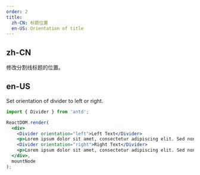 ```yaml
---
order: 2
title:
  zh-CN: 标题位置
  en-US: Orientation of title
---
```


## zh-CN

修改分割线标题的位置。

## en-US

Set orientation of divider to left or right.

````jsx
import { Divider } from 'antd';

ReactDOM.render(
  <div>
    <Divider orientation="left">Left Text</Divider>
    <p>Lorem ipsum dolor sit amet, consectetur adipiscing elit. Sed nonne merninisti licere mihi ista probare, quae sunt a te dicta? Refert tamen, quo modo.</p>
    <Divider orientation="right">Right Text</Divider>
    <p>Lorem ipsum dolor sit amet, consectetur adipiscing elit. Sed nonne merninisti licere mihi ista probare, quae sunt a te dicta? Refert tamen, quo modo.</p>
  </div>,
  mountNode
);
````
